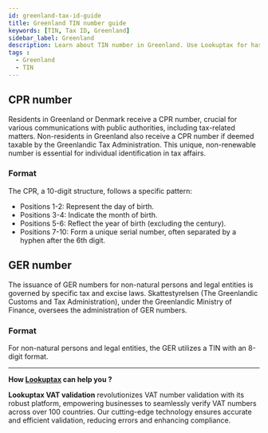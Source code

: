 ```yaml
---
id: greenland-tax-id-guide
title: Greenland TIN number guide
keywords: [TIN, Tax ID, Greenland]
sidebar_label: Greenland
description: Learn about TIN number in Greenland. Use Lookuptax for hassle-free tax id validation in Greenland and other 100+ countries
tags : 
  - Greenland
  - TIN
---
```

## CPR number
Residents in Greenland or Denmark receive a CPR number, crucial for various communications with public authorities, including tax-related matters. Non-residents in Greenland also receive a CPR number if deemed taxable by the Greenlandic Tax Administration. This unique, non-renewable number is essential for individual identification in tax affairs.

### Format
The CPR, a 10-digit structure, follows a specific pattern:

* Positions 1-2: Represent the day of birth.
* Positions 3-4: Indicate the month of birth.
* Positions 5-6: Reflect the year of birth (excluding the century).
* Positions 7-10: Form a unique serial number, often separated by a hyphen after the 6th digit.

## GER number
The issuance of GER numbers for non-natural persons and legal entities is governed by specific tax and excise laws. Skattestyrelsen (The Greenlandic Customs and Tax Administration), under the Greenlandic Ministry of Finance, oversees the administration of GER numbers.

### Format
For non-natural persons and legal entities, the GER utilizes a TIN with an 8-digit format.


----
**How [Lookuptax](https://lookuptax.com/) can help you ?**

**Lookuptax VAT validation** revolutionizes VAT number validation with its robust platform, empowering businesses to seamlessly verify VAT numbers across over 100 countries. Our cutting-edge technology ensures accurate and efficient validation, reducing errors and enhancing compliance.
